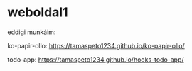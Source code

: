 # weboldal1
eddigi munkáim:

ko-papir-ollo:
https://tamaspeto1234.github.io/ko-papir-ollo/

todo-app:
https://tamaspeto1234.github.io/hooks-todo-app/
